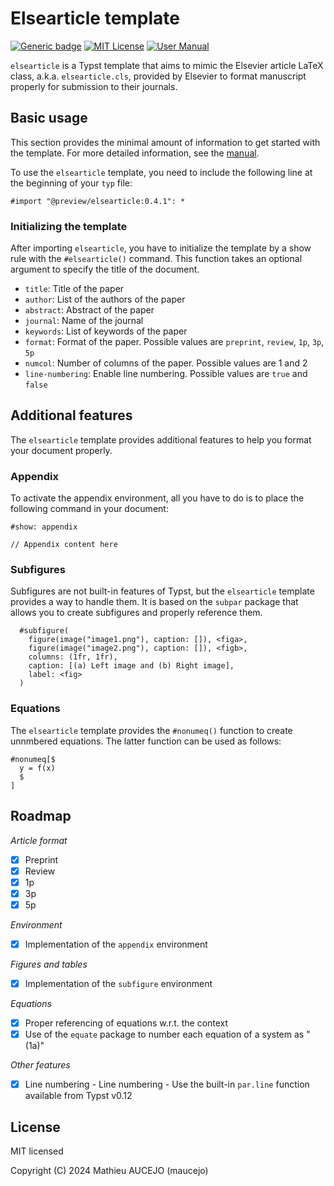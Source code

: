 # Elsearticle template

[![Generic badge](https://img.shields.io/badge/Version-0.4.1-cornflowerblue.svg)]()
[![MIT License](https://img.shields.io/badge/License-MIT-forestgreen)](https://github.com/maucejo/elsearticle/blob/main/LICENSE)
[![User Manual](https://img.shields.io/badge/doc-.pdf-mediumpurple)](https://github.com/maucejo/elsearticle/blob/main/docs/manual.pdf)

`elsearticle` is a Typst template that aims to mimic the Elsevier article LaTeX class, a.k.a. `elsearticle.cls`, provided by Elsevier to format manuscript properly for submission to their journals.

## Basic usage

This section provides the minimal amount of information to get started with the template. For more detailed information, see the [manual](https://github.com/maucejo/elsearticle/blob/main/docs/manual.pdf).

To use the `elsearticle` template, you need to include the following line at the beginning of your `typ` file:

```typ
#import "@preview/elsearticle:0.4.1": *
```

### Initializing the template

After importing `elsearticle`, you have to initialize the template by a show rule with the `#elsearticle()` command. This function takes an optional argument to specify the title of the document.

* `title`: Title of the paper
* `author`: List of the authors of the paper
* `abstract`: Abstract of the paper
* `journal`: Name of the journal
* `keywords`: List of keywords of the paper
* `format`: Format of the paper. Possible values are `preprint`, `review`, `1p`, `3p`, `5p`
* `numcol`: Number of columns of the paper. Possible values are 1 and 2
* `line-numbering`: Enable line numbering. Possible values are `true` and `false`

## Additional features

The `elsearticle` template provides additional features to help you format your document properly.

### Appendix

To activate the appendix environment, all you have to do is to place the following command in your document:
```typ
#show: appendix

// Appendix content here
```

### Subfigures

Subfigures are not built-in features of Typst, but the `elsearticle` template provides a way to handle them. It is based on the `subpar` package that allows you to create subfigures and properly reference them.

```typ
  #subfigure(
    figure(image("image1.png"), caption: []), <figa>,
    figure(image("image2.png"), caption: []), <figb>,
    columns: (1fr, 1fr),
    caption: [(a) Left image and (b) Right image],
    label: <fig>
  )
```

### Equations

The `elsearticle` template provides the `#nonumeq()` function to create unnmbered equations. The latter function can be used as follows:
```typ
#nonumeq[$
  y = f(x)
  $
]
```

## Roadmap

*Article format*

- [x] Preprint
- [x] Review
- [x] 1p
- [x] 3p
- [x] 5p

*Environment*

- [x] Implementation of the `appendix` environment

*Figures and tables*

- [x] Implementation of the `subfigure` environment

*Equations*

- [x] Proper referencing of equations w.r.t. the context
- [x] Use of the `equate` package to number each equation of a system as "(1a)"

*Other features*

- [x] Line numbering - Line numbering - Use the built-in `par.line` function available from Typst v0.12

## License
MIT licensed

Copyright (C) 2024 Mathieu AUCEJO (maucejo)
